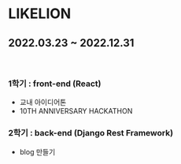 # LIKELION

## 2022.03.23 ~ 2022.12.31
</br>

### 1학기 : front-end (React)
- 교내 아이디어톤
- 10TH ANNIVERSARY HACKATHON
### 2학기 : back-end (Django Rest Framework)
- blog 만들기
